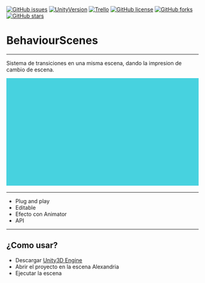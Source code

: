[![GitHub issues](https://img.shields.io/github/issues/MoonAntonio/BehaviourScenes.svg)](https://github.com/MoonAntonio/BehaviourScenes/issues)
[![UnityVersion](https://img.shields.io/badge/Unity-2017.3.1f1-blue.svg)](https://unity3d.com/es)
[![Trello](https://img.shields.io/badge/Trello-OFF-red.svg)](https://github.com/MoonAntonio/BehaviourScenes)
[![GitHub license](https://img.shields.io/github/license/MoonAntonio/BehaviourScenes.svg)](https://github.com/MoonAntonio/BehaviourScenes/blob/master/LICENSE)
[![GitHub forks](https://img.shields.io/github/forks/MoonAntonio/BehaviourScenes.svg)](https://github.com/MoonAntonio/BehaviourScenes/network)
[![GitHub stars](https://img.shields.io/github/stars/MoonAntonio/BehaviourScenes.svg)](https://github.com/MoonAntonio/BehaviourScenes/stargazers)

# BehaviourScenes
---

Sistema de transiciones en una misma escena, dando la impresion de cambio de escena.


<p align="center">
<img src="https://github.com/MoonAntonio/BehaviourScenes/blob/master/res/prev.gif">
</p>

---

* Plug and play
* Editable
* Efecto con Animator
* API

---
## ¿Como usar?

* Descargar [Unity3D Engine][1]
* Abrir el proyecto en la escena Alexandria
* Ejecutar la escena

[1]: https://unity3d.com
